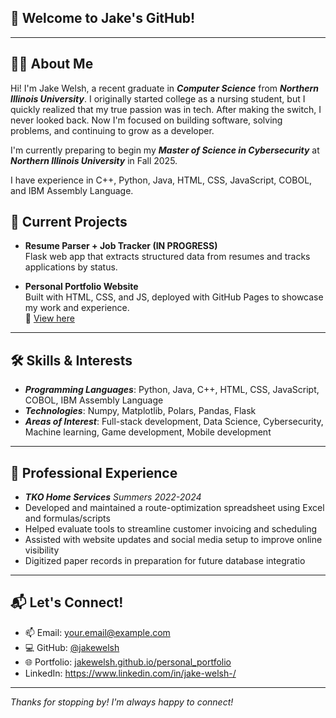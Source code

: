 ## 👋 Welcome to Jake's GitHub!
---
## 🧑‍💼 About Me
Hi! I'm Jake Welsh, a recent graduate in ***Computer Science*** from ***Northern Illinois University***. I originally started college as a nursing student, but I quickly realized that my true passion was in tech. After making the switch, I never looked back. Now I'm focused on building software, solving problems, and continuing to grow as a developer. 

I'm currently preparing to begin my ***Master of Science in Cybersecurity*** at ***Northern Illinois University*** in Fall 2025.

I have experience in C++, Python, Java, HTML, CSS, JavaScript, COBOL, and IBM Assembly Language.

## 🚧 Current Projects
- **Resume Parser + Job Tracker (IN PROGRESS)**  
  Flask web app that extracts structured data from resumes and tracks applications by status.

- **Personal Portfolio Website**  
  Built with HTML, CSS, and JS, deployed with GitHub Pages to showcase my work and experience.  
  🔗 [View here](https://jakewelsh.github.io/personal_portfolio)

---
## 🛠️ Skills & Interests
- ***Programming Languages***: Python, Java, C++, HTML, CSS, JavaScript, COBOL, IBM Assembly Language
- ***Technologies***: Numpy, Matplotlib, Polars, Pandas, Flask
- ***Areas of Interest***: Full-stack development, Data Science, Cybersecurity, Machine learning, Game development, Mobile development
---
## 💼 Professional Experience
- ***TKO Home Services*** *Summers 2022-2024*
- Developed and maintained a route-optimization spreadsheet using Excel and formulas/scripts  
- Helped evaluate tools to streamline customer invoicing and scheduling  
- Assisted with website updates and social media setup to improve online visibility  
- Digitized paper records in preparation for future database integratio
---
## 📬 Let's Connect!
- 📫 Email: [your.email@example.com](mailto:your.email@example.com)  
- 💻 GitHub: [@jakewelsh](https://github.com/jakewelsh)  
- 🌐 Portfolio: [jakewelsh.github.io/personal_portfolio](https://jakewelsh.github.io/personal_portfolio)  
- LinkedIn: https://www.linkedin.com/in/jake-welsh-/
---
_Thanks for stopping by! I'm always happy to connect!_
